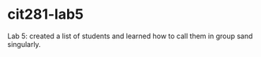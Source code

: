 # cit281-lab5
Lab 5: created a list of students and learned how to call them in group sand singularly.

